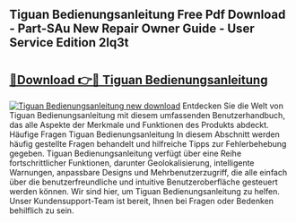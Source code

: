 ## Tiguan Bedienungsanleitung Free Pdf Download - Part-SAu New Repair Owner Guide - User Service Edition 2lq3t

# <h2><a href="http://df1a2dp.blite.top/?on=Tiguan+Bedienungsanleitung">🔗Download 👉🔴 Tiguan Bedienungsanleitung</a></h2>

[![Tiguan Bedienungsanleitung new download](https://i.imgur.com/lujVjoI.png)](http://df1a2dp.blite.top/?on=Tiguan+Bedienungsanleitung)
Entdecken Sie die Welt von Tiguan Bedienungsanleitung mit diesem umfassenden Benutzerhandbuch, das alle Aspekte der Merkmale und Funktionen des Produkts abdeckt. Häufige Fragen Tiguan Bedienungsanleitung In diesem Abschnitt werden häufig gestellte Fragen behandelt und hilfreiche Tipps zur Fehlerbehebung gegeben. Tiguan Bedienungsanleitung verfügt über eine Reihe fortschrittlicher Funktionen, darunter Geolokalisierung, intelligente Warnungen, anpassbare Designs und Mehrbenutzerzugriff, die alle einfach über die benutzerfreundliche und intuitive Benutzeroberfläche gesteuert werden können. Wir sind hier, um Tiguan Bedienungsanleitung zu helfen. Unser Kundensupport-Team ist bereit, Ihnen bei Fragen oder Bedenken behilflich zu sein.

